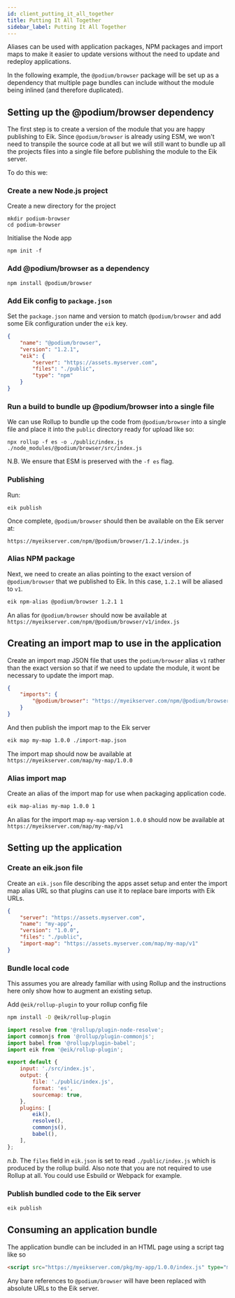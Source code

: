 ```yaml
---
id: client_putting_it_all_together
title: Putting It All Together
sidebar_label: Putting It All Together
---
```


Aliases can be used with application packages, NPM packages and import maps to make it easier to update versions without the need to update and redeploy applications.

In the following example, the `@podium/browser` package will be set up as a dependency that multiple page bundles can include without the module being inlined (and therefore duplicated).

## Setting up the @podium/browser dependency

The first step is to create a version of the module that you are happy publishing to Eik. Since `@podium/browser` is already using ESM, we won't need to transpile the source code at all but we will still want to bundle up all the projects files into a single file before publishing the module to the Eik server.

To do this we:

### Create a new Node.js project

Create a new directory for the project

```
mkdir podium-browser
cd podium-browser
```

Initialise the Node app

```
npm init -f
```

### Add @podium/browser as a dependency

```
npm install @podium/browser
```

### Add Eik config to `package.json`

Set the `package.json` name and version to match `@podium/browser` and add some Eik configuration under the `eik` key.

```json
{
    "name": "@podium/browser",
    "version": "1.2.1",
    "eik": {
        "server": "https://assets.myserver.com",
        "files": "./public",
        "type": "npm"
    }
}
```

### Run a build to bundle up @podium/browser into a single file

We can use Rollup to bundle up the code from `@podium/browser` into a single file and place it into the `public` directory ready for upload like so:

```
npx rollup -f es -o ./public/index.js ./node_modules/@podium/browser/src/index.js
```

N.B. We ensure that ESM is preserved with the `-f es` flag.

### Publishing

Run:

```
eik publish
```

Once complete, `@podium/browser` should then be available on the Eik server at:

```
https://myeikserver.com/npm/@podium/browser/1.2.1/index.js
```

### Alias NPM package

Next, we need to create an alias pointing to the exact version of `@podium/browser` that we published to Eik. In this case, `1.2.1` will be aliased to `v1`.

```sh
eik npm-alias @podium/browser 1.2.1 1
```

An alias for `@podium/browser` should now be available at `https://myeikserver.com/npm/@podium/browser/v1/index.js`

## Creating an import map to use in the application

Create an import map JSON file that uses the `podium/browser` alias `v1` rather than the exact version so that if we need to update the module, it wont be necessary to update the import map.

```json
{
    "imports": {
        "@podium/browser": "https://myeikserver.com/npm/@podium/browser/v1/index.js"
    }
}
```

And then publish the import map to the Eik server

```sh
eik map my-map 1.0.0 ./import-map.json
```

The import map should now be available at `https://myeikserver.com/map/my-map/1.0.0`

### Alias import map

Create an alias of the import map for use when packaging application code.

```sh
eik map-alias my-map 1.0.0 1
```

An alias for the import map `my-map` version `1.0.0` should now be available at `https://myeikserver.com/map/my-map/v1`

## Setting up the application

### Create an eik.json file

Create an `eik.json` file describing the apps asset setup and enter the import map alias URL so that plugins can use it to replace bare imports with Eik URLs.

```json
{
    "server": "https://assets.myserver.com",
    "name": "my-app",
    "version": "1.0.0",
    "files": "./public",
    "import-map": "https://assets.myserver.com/map/my-map/v1"
}
```

### Bundle local code

This assumes you are already familiar with using Rollup and the instructions here only show how to augment an existing setup.

Add `@eik/rollup-plugin` to your rollup config file

```sh
npm install -D @eik/rollup-plugin
```

```js
import resolve from '@rollup/plugin-node-resolve';
import commonjs from '@rollup/plugin-commonjs';
import babel from '@rollup/plugin-babel';
import eik from '@eik/rollup-plugin';

export default {
    input: './src/index.js',
    output: {
        file: './public/index.js',
        format: 'es',
        sourcemap: true,
    },
    plugins: [
        eik(),
        resolve(),
        commonjs(),
        babel(),
    ],
};
```

*n.b.* The `files` field in `eik.json` is set to read `./public/index.js` which is produced by the rollup build.
Also note that you are not required to use Rollup at all. You could use Esbuild or Webpack for example.

### Publish bundled code to the Eik server

```sh
eik publish
```

## Consuming an application bundle

The application bundle can be included in an HTML page using a script tag like so

```html
<script src="https://myeikserver.com/pkg/my-app/1.0.0/index.js" type="module" defer></script>
```

Any bare references to `@podium/browser` will have been replaced with absolute URLs to the Eik server.